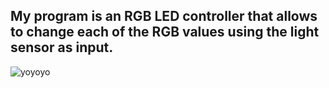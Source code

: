 ## My program is an RGB LED controller that allows to change each of the RGB values using the light sensor as input.
![yoyoyo](https://imgur.com/MbHi7KE)
